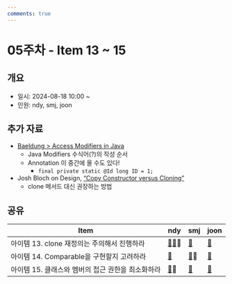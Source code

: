 ```yaml
---
comments: true
---
```

# 05주차 - Item 13 ~ 15

## 개요

- 일시: 2024-08-18 10:00 ~ 
- 인원: ndy, smj, joon

## 추가 자료

- [Baeldung > Access Modifiers in Java](https://www.baeldung.com/java-access-modifiers#canonical-order-of-modifiers)
	- Java Modifiers 수식어(?)의 작성 순서
	- Annotation 이 중간에 올 수도 있다!
		- `final private static @Id long ID = 1;`
- Josh Bloch on Design, [“Copy Constructor versus Cloning”](https://www.artima.com/articles/josh-bloch-on-design)
	- clone 메서드 대신 권장하는 방법

## 공유

| Item                          | ndy                                                                                                    | smj                                                | joon                                                                                                                      |
| ----------------------------- | ------------------------------------------------------------------------------------------------------ | -------------------------------------------------- | ------------------------------------------------------------------------------------------------------------------------- |
| 아이템 13. clone 재정의는 주의해서 진행하라  | [🤖](https://chatgpt.com/share/f894fa7d-9643-4e11-aec1-084c20134e10)[📄](../chapter03/item13/ndy.md)📢 | [🔗](https://shinminjin.github.io/posts/item13/)   | [🔗](https://wonjoon.gitbook.io/joons-til/books/effective-java/item13.-override-clone-judiciously)                        |
| 아이템 14. Comparable을 구현할지 고려하라 | [🔗](https://www.baeldung.com/java-comparator-comparable)                                              | [🔗](https://shinminjin.github.io/posts/item14/)📢 | [🔗](https://wonjoon.gitbook.io/joons-til/books/effective-java/item14.-consider-implementing-comparable)                  |
| 아이템 15. 클래스와 멤버의 접근 권한을 최소화하라 | [🔗](https://lima1016.tistory.com/105?category=998504)📢                                               | [🔗](https://shinminjin.github.io/posts/item15/)   | [🔗](https://wonjoon.gitbook.io/joons-til/books/effective-java/item15.-minimize-the-accessibility-of-classes-and-members) |
